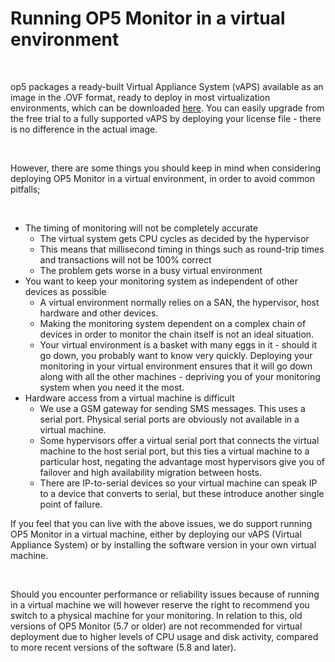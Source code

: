 # Running OP5 Monitor in a virtual environment

 

op5 packages a ready-built Virtual Appliance System (vAPS) available as an image in the .OVF format, ready to deploy in most virtualization environments, which can be downloaded [here](https://www.op5.com/download/). You can easily upgrade from the free trial to a fully supported vAPS by deploying your license file - there is no difference in the actual image.

 

However, there are some things you should keep in mind when considering deploying OP5 Monitor in a virtual environment, in order to avoid common pitfalls;

 

-   The timing of monitoring will not be completely accurate
    -   The virtual system gets CPU cycles as decided by the hypervisor
    -   This means that millisecond timing in things such as round-trip times and transactions will not be 100% correct
    -   The problem gets worse in a busy virtual environment
-   You want to keep your monitoring system as independent of other devices as possible
    -   A virtual environment normally relies on a SAN, the hypervisor, host hardware and other devices.
    -   Making the monitoring system dependent on a complex chain of devices in order to monitor the chain itself is not an ideal situation.
    -   Your virtual environment is a basket with many eggs in it - should it go down, you probably want to know very quickly. Deploying your monitoring in your virtual environment ensures that it will go down along with all the other machines - depriving you of your monitoring system when you need it the most.
-   Hardware access from a virtual machine is difficult
    -   We use a GSM gateway for sending SMS messages. This uses a serial port. Physical serial ports are obviously not available in a virtual machine.
    -   Some hypervisors offer a virtual serial port that connects the virtual machine to the host serial port, but this ties a virtual machine to a particular host, negating the advantage most hypervisors give you of failover and high availability migration between hosts.
    -   There are IP-to-serial devices so your virtual machine can speak IP to a device that converts to serial, but these introduce another single point of failure.

If you feel that you can live with the above issues, we do support running OP5 Monitor in a virtual machine, either by deploying our vAPS (Virtual Appliance System) or by installing the software version in your own virtual machine.

 

Should you encounter performance or reliability issues because of running in a virtual machine we will however reserve the right to recommend you switch to a physical machine for your monitoring. In relation to this, old versions of OP5 Monitor (5.7 or older) are not recommended for virtual deployment due to higher levels of CPU usage and disk activity, compared to more recent versions of the software (5.8 and later).

